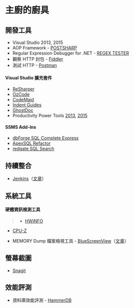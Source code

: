 # 主廚的廚具

## 開發工具

- Visual Studio 2013, 2015
- AOP Framework - [POSTSHARP](https://www.postsharp.net/)
- Regular Expression Debugger for .NET - [REGEX TESTER](http://regexstorm.net/tester)
- 觀察 HTTP 封包 - [Fiddler](http://www.telerik.com/fiddler)
- 測試 HTTP - [Postman](https://chrome.google.com/webstore/detail/postman/fhbjgbiflinjbdggehcddcbncdddomop?hl=zh-TW)

#### Visual Studio 擴充套件

- [ReSharper](https://www.jetbrains.com/resharper/)
- [OzCode](http://www.oz-code.com/)
- [CodeMaid](http://www.codemaid.net/)
- [Indent Guides](https://marketplace.visualstudio.com/items?itemName=SteveDowerMSFT.IndentGuides)
- [GhostDoc](http://submain.com/products/ghostdoc.aspx)
- Productivity Power Tools [2013](https://marketplace.visualstudio.com/items?itemName=VisualStudioProductTeam.ProductivityPowerTools2013), [2015](https://marketplace.visualstudio.com/items?itemName=VisualStudioProductTeam.ProductivityPowerTools2015)

#### SSMS Add-Ins

- [dbForge SQL Complete Express](https://www.devart.com/dbforge/sql/sqlcomplete/)
- [ApexSQL Refactor](http://www.apexsql.com/sql_tools_refactor.aspx)
- [redgate SQL Search](http://www.red-gate.com/products/sql-development/sql-search/)

## 持續整合

- [Jenkins](https://jenkins.io/)（[文章](https://dotblogs.com.tw/supershowwei/tags/1?qq=CI)）

## 系統工具

#### 硬體資訊檢測工具
> - [HWiNFO](https://www.hwinfo.com/)
- [CPU-Z](http://www.cpuid.com/softwares/cpu-z.html)

- MEMORY Dump 檔案檢視工具 - [BlueScreenView](http://www.nirsoft.net/utils/blue_screen_view.html)（[文章](http://download.ithome.com.tw/article/index/id/290)）

## 螢幕截圖

- [Snagit](https://www.techsmith.com/snagit.html)

## 效能評測

- 資料庫效能評測 - [HammerDB](http://www.hammerdb.com/)
